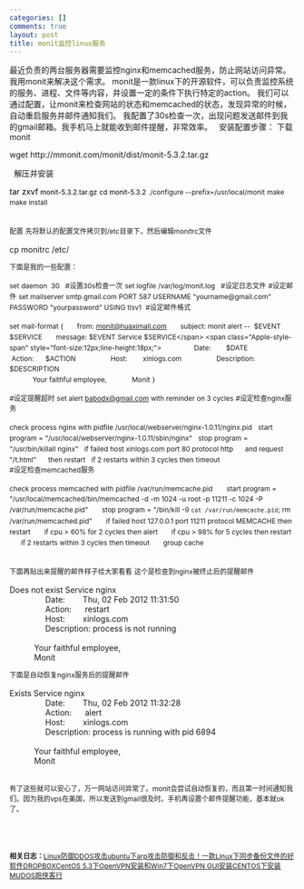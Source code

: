 ```yaml
--- 
categories: []
comments: true
layout: post
title: monit监控linux服务
---
```

最近负责的两台服务器需要监控nginx和memcached服务，防止网站访问异常。
我用monit来解决这个需求。
monit是一款linux下的开源软件，可以负责监控系统的服务、进程、文件等内容，并设置一定的条件下执行特定的action。
我们可以通过配置，让monit来检查网站的状态和memcached的状态，发现异常的时候，自动重启服务并邮件通知我们。
我配置了30s检查一次，出现问题发送邮件到我的gmail邮箱。我手机马上就能收到邮件提醒，非常效率。
 
安装配置步骤：
下载monit

<div id="kindeditor" class="quote">wget http://mmonit.com/monit/dist/monit-5.3.2.tar.gz</div>

 
解压并安装

<div id="kindeditor" class="quote">
<span style="color:#000000;">tar zxvf </span><span class="Apple-style-span" style="font-size:12px;line-height:18px;color:#000000;">monit-5.3.2.tar.gz</span>
<span class="Apple-style-span" style="font-size:12px;line-height:18px;color:#000000;">cd </span><span class="Apple-style-span" style="font-size:12px;line-height:18px;color:#000000;">monit-5.3.2</span>
<span class="Apple-style-span" style="font-size:12px;line-height:18px;">./configure --prefix=/usr/local/monit</span>
<span class="Apple-style-span" style="font-size:12px;line-height:18px;">make</span>
<span class="Apple-style-span" style="font-size:12px;line-height:18px;">make install</span>
</div>

<span class="Apple-style-span" style="font-size:12px;line-height:18px;"><br></span>
<span class="Apple-style-span" style="font-size:12px;line-height:18px;">配置</span>
<span class="Apple-style-span" style="font-size:12px;line-height:18px;">先将默认的配置文件拷贝到/etc目录下，然后编辑monitrc文件</span>

<div id="kindeditor" class="quote">cp monitrc /etc/</div>

<span class="Apple-style-span" style="font-size:12px;line-height:18px;">下面是我的一些配置：</span>

<div id="kindeditor" class="quote">
<span class="Apple-style-span" style="font-size:12px;line-height:18px;">set daemon  30   #设置30s检查一次</span>
<span class="Apple-style-span" style="font-size:12px;line-height:18px;">set logfile /var/log/monit.log   #设定日志文件</span>
<span class="Apple-style-span" style="font-size:12px;line-height:18px;">#设定邮件</span>
<span class="Apple-style-span" style="font-size:12px;line-height:18px;">set mailserver smtp.gmail.com PORT 587 USERNAME "yourname@gmail.com" PASSWORD "yourpassword" USING tlsv1 </span>
<span class="Apple-style-span" style="font-size:12px;line-height:18px;">#设定邮件格式</span>

<span class="Apple-style-span" style="font-size:12px;line-height:18px;">set mail-format {</span>
<span class="Apple-style-span" style="font-size:12px;line-height:18px;">      from: monit@huaximall.com</span>
<span class="Apple-style-span" style="font-size:12px;line-height:18px;">      subject: monit alert --  $EVENT $SERVICE</span>
<span class="Apple-style-span" style="font-size:12px;line-height:18px;">      message: $EVENT Service $SERVICE</span>
<span class="Apple-style-span" style="font-size:12px;line-height:18px;">                 Date:        $DATE</span>
<span class="Apple-style-span" style="font-size:12px;line-height:18px;">                 Action:      $ACTION</span>
<span class="Apple-style-span" style="font-size:12px;line-height:18px;">                 Host:        xinlogs.com</span>
<span class="Apple-style-span" style="font-size:12px;line-height:18px;">                 Description: $DESCRIPTION</span>
<span class="Apple-style-span" style="font-size:12px;line-height:18px;"><br></span>
<span class="Apple-style-span" style="font-size:12px;line-height:18px;">            Your faithful employee,</span>
<span class="Apple-style-span" style="font-size:12px;line-height:18px;">            Monit</span>
<span class="Apple-style-span" style="font-size:12px;line-height:18px;">}</span>

<span class="Apple-style-span" style="font-size:12px;line-height:18px;">#设定提醒超时</span>
<span class="Apple-style-span" style="font-size:12px;line-height:18px;">set alert babodx@gmail.com with reminder on 3 cycles</span>
<span class="Apple-style-span" style="font-size:12px;line-height:18px;">#设定检查nginx服务</span>

<span class="Apple-style-span" style="font-size:12px;line-height:18px;">check process nginx with pidfile /usr/local/webserver/nginx-1.0.11/nginx.pid</span>
<span class="Apple-style-span" style="font-size:12px;line-height:18px;">  start program = "/usr/local/webserver/nginx-1.0.11/sbin/nginx"</span>
<span class="Apple-style-span" style="font-size:12px;line-height:18px;">  stop program = "/usr/bin/killall nginx"</span>
<span class="Apple-style-span" style="font-size:12px;line-height:18px;">  if failed host xinlogs.com port 80 protocol http</span>
<span class="Apple-style-span" style="font-size:12px;line-height:18px;">     and request "/t.html"</span>
<span class="Apple-style-span" style="font-size:12px;line-height:18px;">     then restart</span>
<span class="Apple-style-span" style="font-size:12px;line-height:18px;">  if 2 restarts within 3 cycles then timeout</span>
<span class="Apple-style-span" style="font-size:12px;line-height:18px;"><br></span>
<span class="Apple-style-span" style="font-size:12px;line-height:18px;">#设定检查memcached服务</span>

<span class="Apple-style-span" style="font-size:12px;line-height:18px;">check process memcached with pidfile /var/run/memcache.pid</span>
<span class="Apple-style-span" style="font-size:12px;line-height:18px;">      start program = "/usr/local/memcached/bin/memcached -d -m 1024 -u root -p 11211 -c 1024 -P /var/run/memcache.pid"</span>
<span class="Apple-style-span" style="font-size:12px;line-height:18px;">      stop program = "/bin/kill -9 `cat /var/run/memcache.pid`; rm /var/run/memcached.pid"</span>
<span class="Apple-style-span" style="font-size:12px;line-height:18px;">      if failed host 127.0.0.1 port 11211 protocol MEMCACHE then restart</span>
<span class="Apple-style-span" style="font-size:12px;line-height:18px;">      if cpu > 60% for 2 cycles then alert</span>
<span class="Apple-style-span" style="font-size:12px;line-height:18px;">      if cpu > 98% for 5 cycles then restart</span>
<span class="Apple-style-span" style="font-size:12px;line-height:18px;">      if 2 restarts within 3 cycles then timeout</span>
<span class="Apple-style-span" style="font-size:12px;line-height:18px;">      group cache</span>



</div>


<span class="Apple-style-span" style="font-size:12px;line-height:18px;"><br></span>
<span class="Apple-style-span" style="font-size:12px;line-height:18px;">下面再贴出来提醒的邮件样子给大家看看</span>
<span class="Apple-style-span" style="font-size:12px;line-height:18px;">这个是检查到nginx被终止后的提醒邮件</span>

<div id="kindeditor" class="quote">Does not exist Service nginx<br style="color:#222222;font-family:arial, sans-serif;font-size:14px;line-height:normal;background-color:rgba(255, 255, 255, 0.917969);">                Date:        Thu, 02 Feb 2012 11:31:50<br style="color:#222222;font-family:arial, sans-serif;font-size:14px;line-height:normal;background-color:rgba(255, 255, 255, 0.917969);">                Action:      restart<br style="color:#222222;font-family:arial, sans-serif;font-size:14px;line-height:normal;background-color:rgba(255, 255, 255, 0.917969);">                Host:        xinlogs.com<br style="color:#222222;font-family:arial, sans-serif;font-size:14px;line-height:normal;background-color:rgba(255, 255, 255, 0.917969);">                Description: process is not running<br style="color:#222222;font-family:arial, sans-serif;font-size:14px;line-height:normal;background-color:rgba(255, 255, 255, 0.917969);"><br style="color:#222222;font-family:arial, sans-serif;font-size:14px;line-height:normal;background-color:rgba(255, 255, 255, 0.917969);">           Your faithful employee,<br style="color:#222222;font-family:arial, sans-serif;font-size:14px;line-height:normal;background-color:rgba(255, 255, 255, 0.917969);">           Monit</div>

<span class="Apple-style-span" style="font-size:12px;line-height:18px;">下面是自动恢复nginx服务后的提醒邮件</span>

<div id="kindeditor" class="quote">Exists Service nginx<br style="color:#222222;font-family:arial, sans-serif;font-size:14px;line-height:normal;background-color:rgba(255, 255, 255, 0.917969);">                Date:        Thu, 02 Feb 2012 11:32:28<br style="color:#222222;font-family:arial, sans-serif;font-size:14px;line-height:normal;background-color:rgba(255, 255, 255, 0.917969);">                Action:      alert<br style="color:#222222;font-family:arial, sans-serif;font-size:14px;line-height:normal;background-color:rgba(255, 255, 255, 0.917969);">                Host:        xinlogs.com<br style="color:#222222;font-family:arial, sans-serif;font-size:14px;line-height:normal;background-color:rgba(255, 255, 255, 0.917969);">                Description: process is running with pid 6894<br style="color:#222222;font-family:arial, sans-serif;font-size:14px;line-height:normal;background-color:rgba(255, 255, 255, 0.917969);"><br style="color:#222222;font-family:arial, sans-serif;font-size:14px;line-height:normal;background-color:rgba(255, 255, 255, 0.917969);">           Your faithful employee,<br style="color:#222222;font-family:arial, sans-serif;font-size:14px;line-height:normal;background-color:rgba(255, 255, 255, 0.917969);">           Monit</div>


<span class="Apple-style-span" style="font-size:12px;line-height:18px;"><br></span>
<span class="Apple-style-span" style="font-size:12px;line-height:18px;">有了这些就可以安心了，万一网站访问异常了。monit会尝试自动恢复的，而且第一时间通知我们。因为我的vps在美国，所以发送到gmail很及时。手机再设置个邮件提醒功能，基本就ok了。</span>

<span class="Apple-style-span" style="font-size:12px;line-height:18px;"><br></span>
<span class="Apple-style-span" style="font-size:12px;line-height:18px;"><br></span><div id="related_log" style="font-size:12px">
<b>相关日志：</b><a href="http://xinlogs.com/linux-ddos-defender">Linux防御DDOS攻击</a><a href="http://xinlogs.com/post/20">ubuntu下arp攻击防御和反击！</a><a href="http://xinlogs.com/vps-dropbox-install">一款Linux下同步备份文件的好软件DROPBOX</a><a href="http://xinlogs.com/OpenVPN-Install">CentOS 5.3下OpenVPN安装和Win7下OpenVPN GUI安装</a><a href="http://xinlogs.com/Centos-install-mudos">CENTOS下安装MUDOS跑侠客行</a>
</div>
